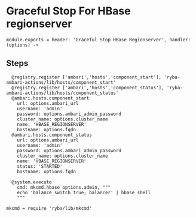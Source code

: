 
# Graceful Stop For HBase regionserver

    module.exports = header: 'Graceful Stop HBase Regionserver', handler: (options) ->

## Steps

      @registry.register ['ambari','hosts','component_start'], 'ryba-ambari-actions/lib/hosts/component_start'
      @registry.register ['ambari','hosts','component_status'], 'ryba-ambari-actions/lib/hosts/component_status'
      @ambari.hosts.component_start
        url: options.ambari_url
        username: 'admin'
        password: options.ambari_admin_password
        cluster_name: options.cluster_name
        name: 'HBASE_REGIONSERVER'
        hostname: options.fqdn
      @ambari.hosts.component_status
        url: options.ambari_url
        username: 'admin'
        password: options.ambari_admin_password
        cluster_name: options.cluster_name
        name: 'HBASE_REGIONSERVER'
        status: 'STARTED'
        hostname: options.fqdn

      @system.execute
        cmd: mkcmd.hbase options.admin, """
        echo 'balance_switch true; balancer' | hbase shell
        """
      
    mkcmd = require 'ryba/lib/mkcmd'
